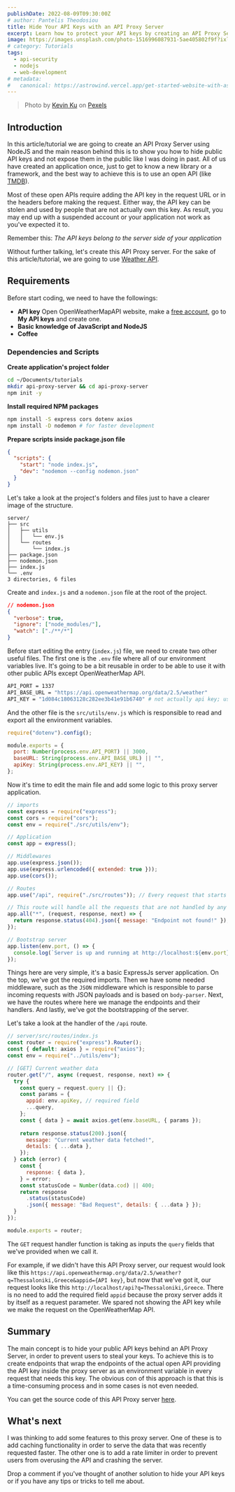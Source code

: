 ```yaml
---
publishDate: 2022-08-09T09:30:00Z
# author: Pantelis Theodosiou
title: Hide Your API Keys with an API Proxy Server
excerpt: Learn how to protect your API keys by creating an API Proxy Server using Node.js. This tutorial will guide you through the process, ensuring your keys remain secure and your application stays safe.
image: https://images.unsplash.com/photo-1516996087931-5ae405802f9f?ixlib=rb-4.0.3&ixid=M3wxMjA3fDB8MHxwaG90by1wYWdlfHx8fGVufDB8fHx8fA%3D%3D&auto=format&fit=crop&w=2070&q=80
# category: Tutorials
tags:
  - api-security
  - nodejs
  - web-development
# metadata:
#   canonical: https://astrowind.vercel.app/get-started-website-with-astro-tailwind-css
---
```


> Photo by [Kevin Ku](https://www.pexels.com/@kevin-ku-92347/) on [Pexels](https://www.pexels.com/@kevin-ku-92347/)

## Introduction

In this article/tutorial we are going to create an API Proxy Server using NodeJS and the main reason behind this is to show you how to hide public API keys and not expose them in the public like I was doing in past. All of us have created an application once, just to get to know a new library or a framework, and the best way to achieve this is to use an open API (like [TMDB](https://developers.themoviedb.org/)). 

Most of these open APIs require adding the API key in the request URL or in the headers before making the request. Either way, the API key can be stolen and used by people that are not actually own this key. As result, you may end up with a suspended account or your application not work as you've expected it to.

Remember this: *The API keys belong to the server side of your application* 

Without further talking, let's create this API Proxy server. For the sake of this article/tutorial, we are going to use [Weather API](https://openweathermap.org/api).

## Requirements

Before start coding, we need to have the followings:

- **API key**
  Open OpenWeatherMapAPI website, make a [free account](https://home.openweathermap.org/users/sign_up), go to **My API keys** and create one.
- **Basic knowledge of JavaScript and NodeJS**
- **Coffee**

### Dependencies and Scripts

**Create application's project folder**

```sh
cd ~/Documents/tutorials
mkdir api-proxy-server && cd api-proxy-server
npm init -y
```

**Install required NPM packages**

```sh
npm install -S express cors dotenv axios
npm install -D nodemon # for faster development
```

**Prepare scripts inside package.json file**

```json
{
  "scripts": {
    "start": "node index.js",
    "dev": "nodemon --config nodemon.json"
  }
}
```

Let's take a look at the project's folders and files just to have a clearer image of the structure.

```
server/
├── src
│   ├── utils
│   │   └── env.js
│   └── routes
│       └── index.js
├── package.json
├── nodemon.json
├── index.js
└── .env
3 directories, 6 files
```

Create and `index.js` and a `nodemon.json` file at the root of the project.

```json
// nodemon.json
{
  "verbose": true,
  "ignore": ["node_modules/"],
  "watch": ["./**/*"]
}
```

Before start editing the entry (`index.js`) file, we need to create two other useful files. The first one is the `.env` file where all of our environment variables live. It's going to be a bit reusable in order to be able to use it with other public APIs except OpenWeatherMap API.

```bash
API_PORT = 1337
API_BASE_URL = "https://api.openweathermap.org/data/2.5/weather"
API_KEY = "1d084c18063128c282ee3b41e91b6740" # not actually api key; use a valid one
```

And the other file is the `src/utils/env.js` which is responsible to read and export all the environment variables.

```javascript
require("dotenv").config();

module.exports = {
  port: Number(process.env.API_PORT) || 3000,
  baseURL: String(process.env.API_BASE_URL) || "",
  apiKey: String(process.env.API_KEY) || "",
};
```

Now it's time to edit the main file and add some logic to this proxy server application.

```js
// imports
const express = require("express");
const cors = require("cors");
const env = require("./src/utils/env");

// Application
const app = express();

// Middlewares
app.use(express.json());
app.use(express.urlencoded({ extended: true }));
app.use(cors());

// Routes
app.use("/api", require("./src/routes")); // Every request that starts with /api will be handled by this handler

// This route will handle all the requests that are not handled by any other route handler
app.all("*", (request, response, next) => {
  return response.status(404).json({ message: "Endpoint not found!" });
});

// Bootstrap server
app.listen(env.port, () => {
  console.log(`Server is up and running at http://localhost:${env.port}`);
});
```

Things here are very simple, it's a basic ExpressJs server application. On the top, we've got the required imports. Then we have some needed middleware, such as the `JSON` middleware which is responsible to parse incoming requests with JSON payloads and is based on `body-parser`. Next, we have the routes where here we manage the endpoints and their handlers. And lastly, we've got the bootstrapping of the server.

Let's take a look at the handler of the `/api` route.

```javascript
// server/src/routes/index.js
const router = require("express").Router();
const { default: axios } = require("axios");
const env = require("../utils/env");

// [GET] Current weather data
router.get("/", async (request, response, next) => {
  try {
    const query = request.query || {}; 
    const params = {
      appid: env.apiKey, // required field
      ...query,
    };
    const { data } = await axios.get(env.baseURL, { params });
      
    return response.status(200).json({
      message: "Current weather data fetched!",
      details: { ...data },
    });
  } catch (error) {
    const {
      response: { data },
    } = error;
    const statusCode = Number(data.cod) || 400;
    return response
      .status(statusCode)
      .json({ message: "Bad Request", details: { ...data } });
  }
});

module.exports = router;
```

The `GET` request handler function is taking as inputs the `query` fields that we've provided when we call it.

For example, if we didn't have this API Proxy server, our request would look like this `https://api.openweathermap.org/data/2.5/weather?q=Thessaloniki,Greece&appid={API key}`, but now that we've got it, our request looks like this `http://localhost/api?q=Thessaloniki,Greece`. There is no need to add the required field `appid` because the proxy server adds it by itself as a request parameter. We spared not showing the API key while we make the request on the OpenWeatherMap API.

## Summary

The main concept is to hide your public API keys behind an API Proxy Server, in order to prevent users to steal your keys. To achieve this is to create endpoints that wrap the endpoints of the actual open API providing the API key inside the proxy server as an environment variable in every request that needs this key. The obvious con of this approach is that this is a time-consuming process and in some cases is not even needed.

You can get the source code of this API Proxy server [here](https://github.com/ThPadelis/api-proxy-server).

## What's next

I was thinking to add some features to this proxy server. One of these is to add caching functionality in order to serve the data that was recently requested faster. The other one is to add a rate limiter in order to prevent users from overusing the API and crashing the server.

Drop a comment if you've thought of another solution to hide your API keys or if you have any tips or tricks to tell me about.

